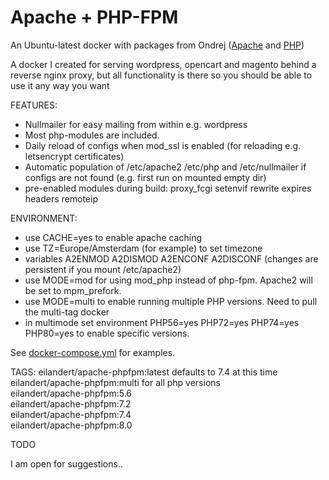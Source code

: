 # Apache + PHP-FPM 

An Ubuntu-latest docker with packages from Ondrej ([Apache](https://launchpad.net/~ondrej/+archive/ubuntu/apache2) and [PHP](https://launchpad.net/~ondrej/+archive/ubuntu/php))

A docker I created for serving wordpress, opencart and magento behind a reverse nginx proxy, but all functionality is there so you should be able to use it any way you want<BR>

FEATURES:
* Nullmailer for easy mailing from within e.g. wordpress
* Most php-modules are included.
* Daily reload of configs when mod_ssl is enabled (for reloading e.g. letsencrypt certificates)
* Automatic population of /etc/apache2 /etc/php and /etc/nullmailer if configs are not found (e.g. first run on mounted empty dir)
* pre-enabled modules during build: proxy_fcgi setenvif rewrite expires headers remoteip

ENVIRONMENT:
* use CACHE=yes to enable apache caching
* use TZ=Europe/Amsterdam (for example) to set timezone 
* variables A2ENMOD A2DISMOD A2ENCONF A2DISCONF (changes are persistent if you mount /etc/apache2)
* use MODE=mod for using mod_php instead of php-fpm. Apache2 will be set to mpm_prefork.
* use MODE=multi to enable running multiple PHP versions. Need to pull the multi-tag docker
* in multimode set environment PHP56=yes PHP72=yes PHP74=yes PHP80=yes to enable specific versions.

See [docker-compose.yml](https://github.com/eilandert/dockerized/blob/master/apache-phpfpm/docker-compose.yml) for examples.

TAGS:
eilandert/apache-phpfpm:latest defaults to 7.4 at this time<BR>
eilandert/apache-phpfpm:multi for all php versions<BR>
eilandert/apache-phpfpm:5.6<BR>
eilandert/apache-phpfpm:7.2<BR>
eilandert/apache-phpfpm:7.4<BR>
eilandert/apache-phpfpm:8.0<BR>

TODO

I am open for suggestions..
